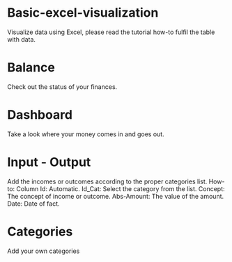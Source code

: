 # Basic-excel-visualization
Visualize data using Excel, please read the tutorial how-to fulfil the table with data.

# Balance
Check out the status of your finances.

# Dashboard
Take a look where your money comes in and goes out.

# Input - Output
Add the incomes or outcomes according to the proper categories list.
How-to:
Column 
Id: Automatic.
Id_Cat: Select the category from the list.
Concept: The concept of income or outcome.
Abs-Amount: The value of the amount.
Date: Date of fact.

# Categories
Add your own categories





